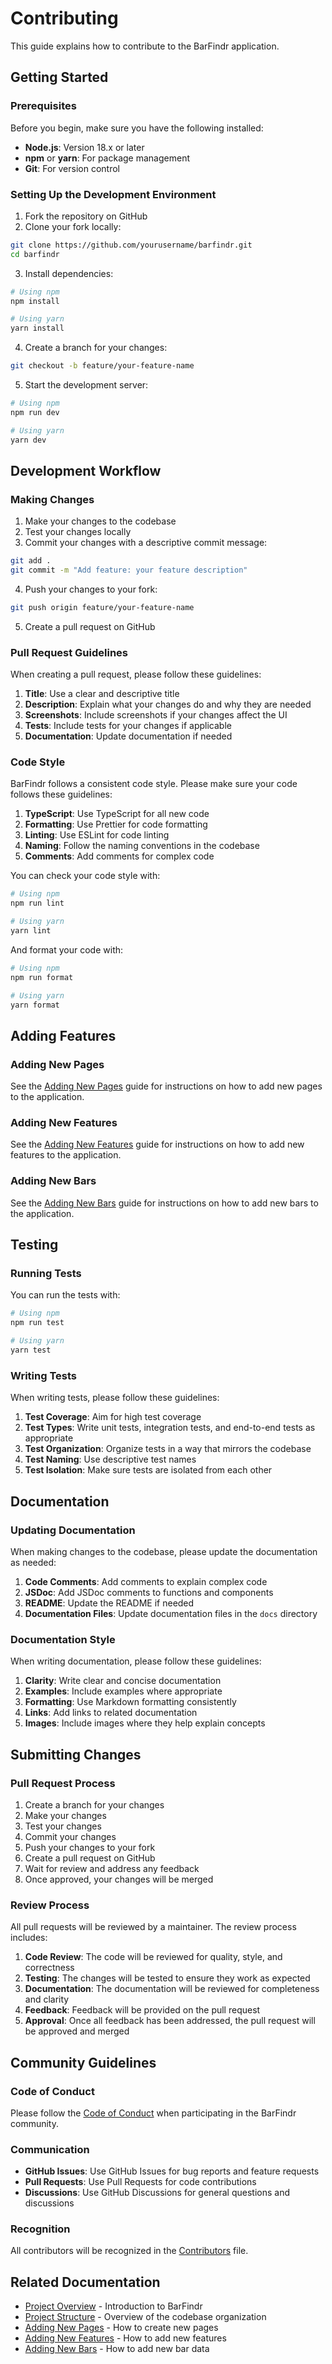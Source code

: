 # Contributing

This guide explains how to contribute to the BarFindr application.

## Getting Started

### Prerequisites

Before you begin, make sure you have the following installed:

- **Node.js**: Version 18.x or later
- **npm** or **yarn**: For package management
- **Git**: For version control

### Setting Up the Development Environment

1. Fork the repository on GitHub
2. Clone your fork locally:

```bash
git clone https://github.com/yourusername/barfindr.git
cd barfindr
```

3. Install dependencies:

```bash
# Using npm
npm install

# Using yarn
yarn install
```

4. Create a branch for your changes:

```bash
git checkout -b feature/your-feature-name
```

5. Start the development server:

```bash
# Using npm
npm run dev

# Using yarn
yarn dev
```

## Development Workflow

### Making Changes

1. Make your changes to the codebase
2. Test your changes locally
3. Commit your changes with a descriptive commit message:

```bash
git add .
git commit -m "Add feature: your feature description"
```

4. Push your changes to your fork:

```bash
git push origin feature/your-feature-name
```

5. Create a pull request on GitHub

### Pull Request Guidelines

When creating a pull request, please follow these guidelines:

1. **Title**: Use a clear and descriptive title
2. **Description**: Explain what your changes do and why they are needed
3. **Screenshots**: Include screenshots if your changes affect the UI
4. **Tests**: Include tests for your changes if applicable
5. **Documentation**: Update documentation if needed

### Code Style

BarFindr follows a consistent code style. Please make sure your code follows these guidelines:

1. **TypeScript**: Use TypeScript for all new code
2. **Formatting**: Use Prettier for code formatting
3. **Linting**: Use ESLint for code linting
4. **Naming**: Follow the naming conventions in the codebase
5. **Comments**: Add comments for complex code

You can check your code style with:

```bash
# Using npm
npm run lint

# Using yarn
yarn lint
```

And format your code with:

```bash
# Using npm
npm run format

# Using yarn
yarn format
```

## Adding Features

### Adding New Pages

See the [Adding New Pages](./adding-new-pages.md) guide for instructions on how to add new pages to the application.

### Adding New Features

See the [Adding New Features](./adding-new-features.md) guide for instructions on how to add new features to the application.

### Adding New Bars

See the [Adding New Bars](./adding-new-bars.md) guide for instructions on how to add new bars to the application.

## Testing

### Running Tests

You can run the tests with:

```bash
# Using npm
npm run test

# Using yarn
yarn test
```

### Writing Tests

When writing tests, please follow these guidelines:

1. **Test Coverage**: Aim for high test coverage
2. **Test Types**: Write unit tests, integration tests, and end-to-end tests as appropriate
3. **Test Organization**: Organize tests in a way that mirrors the codebase
4. **Test Naming**: Use descriptive test names
5. **Test Isolation**: Make sure tests are isolated from each other

## Documentation

### Updating Documentation

When making changes to the codebase, please update the documentation as needed:

1. **Code Comments**: Add comments to explain complex code
2. **JSDoc**: Add JSDoc comments to functions and components
3. **README**: Update the README if needed
4. **Documentation Files**: Update documentation files in the `docs` directory

### Documentation Style

When writing documentation, please follow these guidelines:

1. **Clarity**: Write clear and concise documentation
2. **Examples**: Include examples where appropriate
3. **Formatting**: Use Markdown formatting consistently
4. **Links**: Add links to related documentation
5. **Images**: Include images where they help explain concepts

## Submitting Changes

### Pull Request Process

1. Create a branch for your changes
2. Make your changes
3. Test your changes
4. Commit your changes
5. Push your changes to your fork
6. Create a pull request on GitHub
7. Wait for review and address any feedback
8. Once approved, your changes will be merged

### Review Process

All pull requests will be reviewed by a maintainer. The review process includes:

1. **Code Review**: The code will be reviewed for quality, style, and correctness
2. **Testing**: The changes will be tested to ensure they work as expected
3. **Documentation**: The documentation will be reviewed for completeness and clarity
4. **Feedback**: Feedback will be provided on the pull request
5. **Approval**: Once all feedback has been addressed, the pull request will be approved and merged

## Community Guidelines

### Code of Conduct

Please follow the [Code of Conduct](./CODE_OF_CONDUCT.md) when participating in the BarFindr community.

### Communication

- **GitHub Issues**: Use GitHub Issues for bug reports and feature requests
- **Pull Requests**: Use Pull Requests for code contributions
- **Discussions**: Use GitHub Discussions for general questions and discussions

### Recognition

All contributors will be recognized in the [Contributors](./CONTRIBUTORS.md) file.

## Related Documentation

- [Project Overview](../getting-started/project-overview.md) - Introduction to BarFindr
- [Project Structure](../getting-started/project-structure.md) - Overview of the codebase organization
- [Adding New Pages](./adding-new-pages.md) - How to create new pages
- [Adding New Features](./adding-new-features.md) - How to add new features
- [Adding New Bars](./adding-new-bars.md) - How to add new bar data
